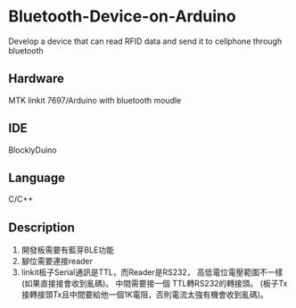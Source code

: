 # Bluetooth-Device-on-Arduino
Develop a device that can read RFID data and send it to cellphone through bluetooth

## Hardware
MTK linkit 7697/Arduino with bluetooth moudle
## IDE
BlocklyDuino
## Language
C/C++

## Description
1. 開發板需要有藍芽BLE功能
2. 腳位需要連接reader
3. linkit板子Serial通訊是TTL，而Reader是RS232，
   高低電位電壓範圍不一樣(如果直接接會收到亂碼)。
   中間需要接一個 TTL轉RS232的轉接頭。
   (板子Tx接轉接頭Tx且中間要給他一個1K電阻，否則電流太強有機會收到亂碼)。
